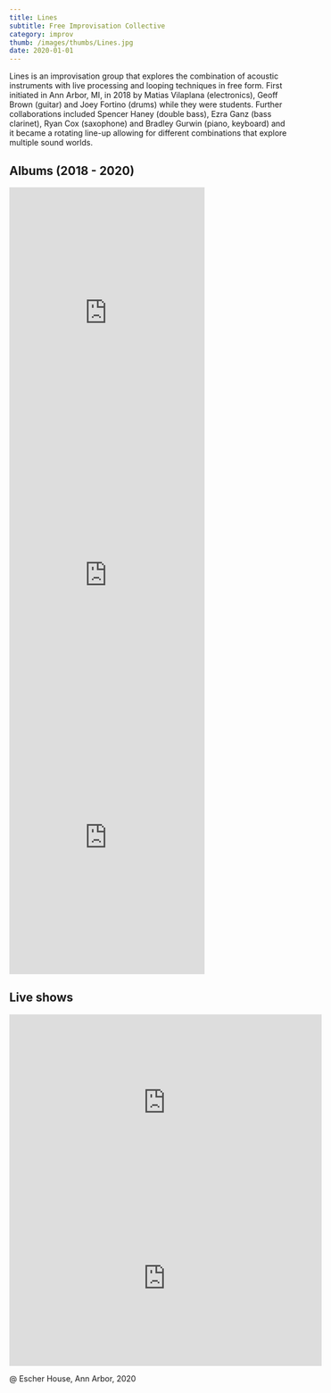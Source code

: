 ```yaml
---
title: Lines
subtitle: Free Improvisation Collective
category: improv
thumb: /images/thumbs/Lines.jpg
date: 2020-01-01
---
```


Lines is an improvisation group that explores the combination of acoustic instruments with live processing and looping techniques in free form. First initiated in Ann Arbor, MI, in 2018 by Matias Vilaplana (electronics), Geoff Brown (guitar) and Joey Fortino (drums) while they were students. Further collaborations included Spencer Haney (double bass), Ezra Ganz (bass clarinet), Ryan Cox (saxophone) and Bradley Gurwin (piano, keyboard) and it became a rotating line-up allowing for different combinations that explore multiple sound worlds.

## Albums (2018 - 2020)

<iframe class="album" style="border: 0; width: 350px; height: 470px;" src="https://bandcamp.com/EmbeddedPlayer/album=2552242269/size=large/bgcol=ffffff/linkcol=0687f5/tracklist=false/transparent=true/" seamless><a href="http://linesimprov.bandcamp.com/album/lines-i">Lines I</a></iframe>

<iframe class="album" style="border: 0; width: 350px; height: 470px;" src="https://bandcamp.com/EmbeddedPlayer/album=4022906506/size=large/bgcol=ffffff/linkcol=0687f5/tracklist=false/transparent=true/" seamless><a href="http://linesimprov.bandcamp.com/album/lines-ii">Lines II</a></iframe>

<iframe class="album" style="border: 0; width: 350px; height: 470px;" src="https://bandcamp.com/EmbeddedPlayer/album=2845485281/size=large/bgcol=ffffff/linkcol=0687f5/tracklist=false/transparent=true/" seamless><a href="http://linesimprov.bandcamp.com/album/lines-iii">Lines III</a></iframe>

## Live shows

<div class="live">
<iframe width="560" height="315" src="https://www.youtube.com/embed/-wDfye9Uwxs?start=1840" title="YouTube video player" frameborder="0" allow="accelerometer; autoplay; clipboard-write; encrypted-media; gyroscope; picture-in-picture" allowfullscreen></iframe>
</div>

<div class="live">
<iframe width="560" height="315" src="https://www.youtube.com/embed/61q6lxp3NUI" frameborder="0" allow="accelerometer; autoplay; encrypted-media; gyroscope; picture-in-picture" allowfullscreen></iframe>
<p>@ Escher House, Ann Arbor, 2020</p>
</div>

